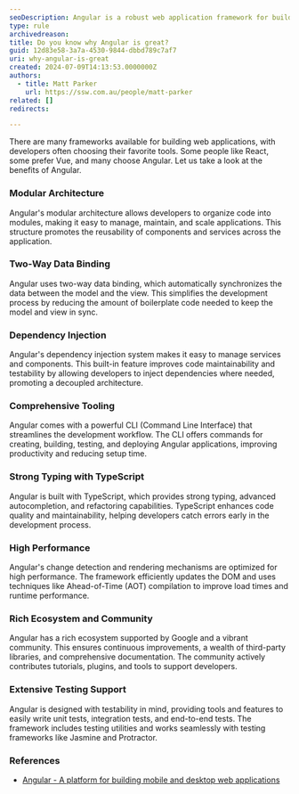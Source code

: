 ```yaml
---
seoDescription: Angular is a robust web application framework for building dynamic single-page applications, offering a modular architecture, two-way data binding, dependency injection, and extensive tooling.
type: rule
archivedreason:
title: Do you know why Angular is great?
guid: 12d83e58-3a7a-4530-9844-dbbd789c7af7
uri: why-angular-is-great
created: 2024-07-09T14:13:53.0000000Z
authors:
  - title: Matt Parker
    url: https://ssw.com.au/people/matt-parker
related: []
redirects:

---
```


There are many frameworks available for building web applications, with developers often choosing their favorite tools. Some people like React, some prefer Vue, and many choose Angular. Let us take a look at the benefits of Angular.

<!--endintro-->

### Modular Architecture

Angular's modular architecture allows developers to organize code into modules, making it easy to manage, maintain, and scale applications. This structure promotes the reusability of components and services across the application.

### Two-Way Data Binding

Angular uses two-way data binding, which automatically synchronizes the data between the model and the view. This simplifies the development process by reducing the amount of boilerplate code needed to keep the model and view in sync.

### Dependency Injection

Angular's dependency injection system makes it easy to manage services and components. This built-in feature improves code maintainability and testability by allowing developers to inject dependencies where needed, promoting a decoupled architecture.

### Comprehensive Tooling

Angular comes with a powerful CLI (Command Line Interface) that streamlines the development workflow. The CLI offers commands for creating, building, testing, and deploying Angular applications, improving productivity and reducing setup time.

### Strong Typing with TypeScript

Angular is built with TypeScript, which provides strong typing, advanced autocompletion, and refactoring capabilities. TypeScript enhances code quality and maintainability, helping developers catch errors early in the development process.

### High Performance

Angular's change detection and rendering mechanisms are optimized for high performance. The framework efficiently updates the DOM and uses techniques like Ahead-of-Time (AOT) compilation to improve load times and runtime performance.

### Rich Ecosystem and Community

Angular has a rich ecosystem supported by Google and a vibrant community. This ensures continuous improvements, a wealth of third-party libraries, and comprehensive documentation. The community actively contributes tutorials, plugins, and tools to support developers.

### Extensive Testing Support

Angular is designed with testability in mind, providing tools and features to easily write unit tests, integration tests, and end-to-end tests. The framework includes testing utilities and works seamlessly with testing frameworks like Jasmine and Protractor.

### References

* [Angular - A platform for building mobile and desktop web applications](https://angular.dev)
